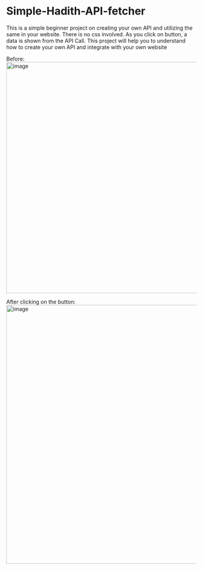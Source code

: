 # Simple-Hadith-API-fetcher
This is a simple beginner project on creating your own API and utilizing the same in your website. 
There is no css involved. As you click on button, a data is shown from the API Call. This project will help you to understand how to create your own API and integrate with your own website

Before:
<img width="612" alt="image" src="https://user-images.githubusercontent.com/95201340/215689019-5ae84ae4-061f-478e-9944-d400340c05e1.png">


After clicking on the button:
<img width="685" alt="image" src="https://user-images.githubusercontent.com/95201340/215689086-26e9dde9-9004-4c5b-ad0d-6de542a7de34.png">

